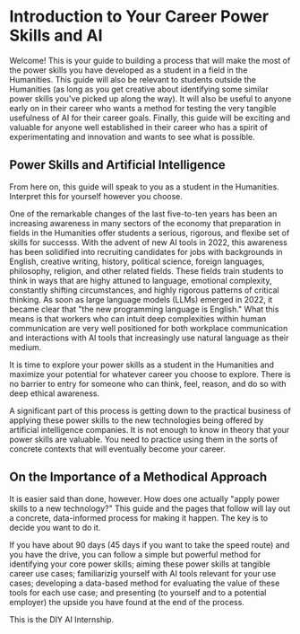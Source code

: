 # Introduction to Your Career Power Skills and AI

Welcome! This is your guide to building a process that will make the most of the power skills you have developed as a student in a field in the Humanities. This guide will also be relevant to students outside the Humanities (as long as you get creative about identifying some similar power skills you've picked up along the way). It will also be useful to anyone early on in their career who wants a method for testing the very tangible usefulness of AI for their career goals. Finally, this guide will be exciting and valuable for anyone well established in their career who has a spirit of experimentating and innovation and wants to see what is possible.

## Power Skills and Artificial Intelligence

From here on, this guide will speak to you as a student in the Humanities. Interpret this for yourself however you choose.

One of the remarkable changes of the last five-to-ten years has been an increasing awareness in many sectors of the economy that preparation in fields in the Humanities offer students a serious, rigorous, and flexibe set of skills for successs. With the advent of new AI tools in 2022, this awareness has been solidified into recruiting candidates for jobs with backgrounds in English, creative writing, history, political science, foreign languages, philosophy, religion, and other related fields. These fields train students to think in ways that are highy attuned to language, emotional complexity, constantly shifting circumstances, and highly rigorous patterns of critical thinking. As soon as large language models (LLMs) emerged in 2022, it became clear that "the new programming language is English." What this means is that workers who can intuit deep complexities within human communication are very well positioned for both workplace communication and interactions with AI tools that increasingly use natural language as their medium.

It is time to explore your power skills as a student in the Humanities and maximize your potential for whatever career you choose to explore. There is no barrier to entry for someone who can think, feel, reason, and do so with deep ethical awareness.

A significant part of this process is getting down to the practical business of applying these power skills to the new technologies being offered by artificial intelligence companies. It is not enough to know in theory that your power skills are valuable. You need to practice using them in the sorts of concrete contexts that will eventually become your career.

## On the Importance of a Methodical Approach

It is easier said than done, however. How does one actually "apply power skills to a new technology?" This guide and the pages that follow will lay out a concrete, data-informed process for making it happen. The key is to decide you want to do it.

If you have about 90 days (45 days if you want to take the speed route) and you have the drive, you can follow a simple but powerful method for identifying your core power skills; aiming these power skills at tangible career use cases; familiarizig yourself with AI tools relevant for your use cases; developing a data-based method for evaluating the value of these tools for each use case; and presenting (to yourself and to a potential employer) the upside you have found at the end of the process.

This is the DIY AI Internship.
